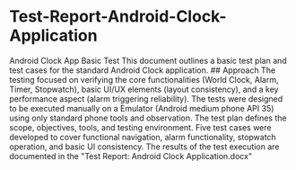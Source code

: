 # Test-Report-Android-Clock-Application
Android Clock App Basic Test This document outlines a basic test plan and test cases for the standard Android Clock application. ## Approach The testing focused on verifying the core functionalities (World Clock, Alarm, Timer, Stopwatch), basic UI/UX elements (layout consistency), and a key performance aspect (alarm triggering reliability). The tests were designed to be executed manually on a Emulator (Android medium phone API 35) using only standard phone tools and observation. The test plan defines the scope, objectives, tools, and testing environment. Five test cases were developed to cover functional navigation, alarm functionality, stopwatch operation, and basic UI consistency. The results of the test execution are documented in the "Test Report: Android Clock Application.docx" 
